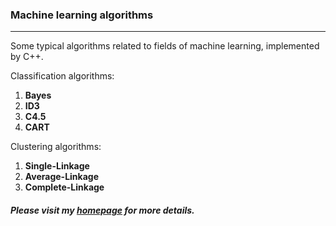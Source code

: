 ### Machine learning algorithms
---
Some typical algorithms related to fields of machine learning, implemented by C++.

Classification algorithms:

1. **Bayes**
2. **ID3**
3. **C4.5**
4. **CART**

Clustering algorithms:

1. **Single-Linkage**
2. **Average-Linkage**
3. **Complete-Linkage**



#### *Please visit my [homepage](http://howieli.me) for more details.*